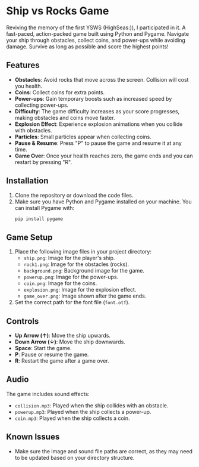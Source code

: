 # Ship vs Rocks Game
Reviving the memory of the first YSWS (HighSeas:)), I participated in it.
A fast-paced, action-packed game built using Python and Pygame. Navigate your ship through obstacles, collect coins, and power-ups while avoiding damage. Survive as long as possible and score the highest points!

## Features
- **Obstacles**: Avoid rocks that move across the screen. Collision will cost you health.
- **Coins**: Collect coins for extra points.
- **Power-ups**: Gain temporary boosts such as increased speed by collecting power-ups.
- **Difficulty**: The game difficulty increases as your score progresses, making obstacles and coins move faster.
- **Explosion Effect**: Experience explosion animations when you collide with obstacles.
- **Particles**: Small particles appear when collecting coins.
- **Pause & Resume**: Press "P" to pause the game and resume it at any time.
- **Game Over**: Once your health reaches zero, the game ends and you can restart by pressing "R".

## Installation
1. Clone the repository or download the code files.
2. Make sure you have Python and Pygame installed on your machine. You can install Pygame with:
   ```bash
   pip install pygame
   ```

## Game Setup
1. Place the following image files in your project directory:
   - `ship.png`: Image for the player's ship.
   - `rock1.png`: Image for the obstacles (rocks).
   - `background.png`: Background image for the game.
   - `powerup.png`: Image for the power-ups.
   - `coin.png`: Image for the coins.
   - `explosion.png`: Image for the explosion effect.
   - `game_over.png`: Image shown after the game ends.
2. Set the correct path for the font file (`font.otf`).

## Controls
- **Up Arrow (↑)**: Move the ship upwards.
- **Down Arrow (↓)**: Move the ship downwards.
- **Space**: Start the game.
- **P**: Pause or resume the game.
- **R**: Restart the game after a game over.

## Audio
The game includes sound effects:
- `collision.mp3`: Played when the ship collides with an obstacle.
- `powerup.mp3`: Played when the ship collects a power-up.
- `coin.mp3`: Played when the ship collects a coin.

## Known Issues
- Make sure the image and sound file paths are correct, as they may need to be updated based on your directory structure.
